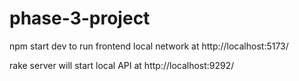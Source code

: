# phase-3-project

npm start dev to run frontend local network at http://localhost:5173/

rake server will start local API at http://localhost:9292/

